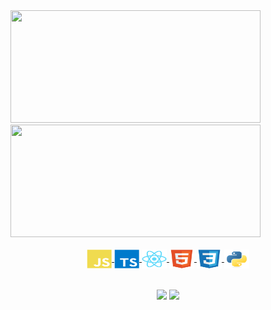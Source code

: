 <div style="display: inline-block">
  <a href="https://github.com/danrodriguesy">
  <img height="180em" width="400px" src="https://github-readme-stats.vercel.app/api?username=danrodriguesy&show_icons=true&theme=dracula&include_all_commits=true&count_private=true&title_color=3E91EE"/>
  <img height="180em" width="400px" src="https://github-readme-stats.vercel.app/api/top-langs/?username=danrodriguesy&layout=compact&langs_count=7&theme=dracula&title_color=3E91EE"/>
</div>
<div align="center"><br>
  <img align="center" alt="danrodrigues-Js" height="30" width="40" src="https://raw.githubusercontent.com/devicons/devicon/master/icons/javascript/javascript-plain.svg">
  <img align="center" alt="danrodrigues-Ts" height="30" width="40" src="https://raw.githubusercontent.com/devicons/devicon/master/icons/typescript/typescript-plain.svg">
  <img align="center" alt="danrodrigues-React" height="30" width="40" src="https://raw.githubusercontent.com/devicons/devicon/master/icons/react/react-original.svg">
  <img align="center" alt="danrodrigues-HTML" height="30" width="40" src="https://raw.githubusercontent.com/devicons/devicon/master/icons/html5/html5-original.svg">
  <img align="center" alt="danrodrigues-CSS" height="30" width="40" src="https://raw.githubusercontent.com/devicons/devicon/master/icons/css3/css3-original.svg">
  <img align="center" alt="danrodrigues-Python" height="30" width="40" src="https://raw.githubusercontent.com/devicons/devicon/master/icons/python/python-original.svg">
</div>
<br /><br />
<div align="center">
  <a href = "mailto:danrodriguesy@gmail.com"><img src="https://img.shields.io/badge/-Gmail-%23333?style=for-the-badge&logo=gmail&logoColor=white" target="_blank"></a>
  <a href="https://www.linkedin.com/in/danrley-rodrigues-b1623a64" target="_blank"><img src="https://img.shields.io/badge/-LinkedIn-%230077B5?style=for-the-badge&logo=linkedin&logoColor=white" target="_blank"></a>
 
</div>
